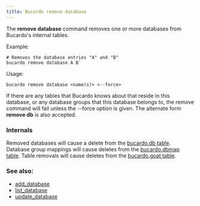 ```yaml
---
title: Bucardo remove database
---
```


The **remove database** command removes one or more databases from Bucardo's internal tables.

Example:

    # Removes the database entries "A" and "B"
    bucardo remove database A B`


Usage:

    bucardo remove database <name(s)> <--force>

If there are any tables that Bucardo knows about that reside in this database, or any database groups that this database belongs to, the remove command will fail unless the --force option is given. The alternate form **remove db** is also accepted.

### Internals

Removed databases will cause a delete from the [bucardo.db table](/bucardo.db_table "wikilink"). Database group mappings will cause deletes from the [bucardo.dbmap table](/bucardo.dbmap_table "wikilink"). Table removals will cause deletes from the [bucardo.goat table](/bucardo.goat_table "wikilink").

### See also:

-   [add_database](/Bucardo/add_database "wikilink")
-   [list_database](/Bucardo/list_database "wikilink")
-   [update_database](/Bucardo/update_database "wikilink")
